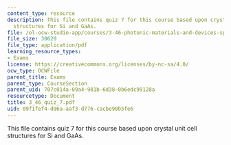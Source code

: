 ```yaml
---
content_type: resource
description: This file contains quiz 7 for this course based upon crystal unit cell
  structures for Si and GaAs.
file: /ol-ocw-studio-app/courses/3-46-photonic-materials-and-devices-spring-2006/09f1fef4d96aaaf3d776cacbe90b5fe6_3_46_quiz_7.pdf
file_size: 30620
file_type: application/pdf
learning_resource_types:
- Exams
license: https://creativecommons.org/licenses/by-nc-sa/4.0/
ocw_type: OCWFile
parent_title: Exams
parent_type: CourseSection
parent_uid: 707c014a-09a4-981b-6d38-0b6edc99128a
resourcetype: Document
title: 3_46_quiz_7.pdf
uid: 09f1fef4-d96a-aaf3-d776-cacbe90b5fe6
---
```

This file contains quiz 7 for this course based upon crystal unit cell structures for Si and GaAs.